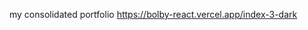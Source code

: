 <!-- '{"name":"Portfolio_react_app","version":12,"technologies":["React.js","Redux.js","HTML","CSS","Tailwind"],"tags":["frontend"],"snapshots":["https://picsum.photos/400/260","https://picsum.photos/400/260","https://picsum.photos/400/260"]}' -->
<!-- '{"user":{"firstName":"Nandan","lastName":"Devadula","avatar":"https://avatars.githubusercontent.com/u/47176249?s=400&u=b878a616fb5166ee40288fd3dbd77182b2e0eb2e&v=4","titles":["Frontend developer","Web developer","React developer"],"social":{"instagram":"https://www.instagram.com/d.nandan","linkedin":"https://www.linkedin.com/in/nandan-devadula","github":"https://github.com/devadula-nandan"},"description":"Passionate frontend developer skilled in React, Redux, HTML, CSS, Bootstrap, Tailwind, JavaScript, Vue, Vuex, and Express.js. Excited to craft exceptional user experiences by seamlessly blending frontend and backend expertise while staying up to date with industry trends and best practices.","cv":"https://drive.google.com/file/d/1e5x_BzzmYrJHhkqAI2tfeDdf4mPzTmaX/view?usp=sharing","commonSkills":{"frontend":76,"backend":60,"databases":50,"cloud / servers":50},"specificSkills":{"HTML":76,"CSS":60,"Javascript":50,"React.js":50,"Redux.js":50,"Tailwind":50},"experience":[{"period":["5/31/2022"],"place":"HCL Technologies","title":"Software Engineer","description":"Trained on React.js, Redux.js, Frontend technologies. Supported on frontend applications, Application bug fixing and maintanence, Contribution to testing with cypress and jest.","type":"professional"},{"period":["6/1/2021","5/31/2022"],"place":"Ochre Media pvt ltd","title":"UI Designer","description":"Collaboration with back end team to implement features related to UI. Design and development of promotional sites, Micro sites, Newsletters for clients, and Hosting. Creation of client product pages and enquiry pages, and page analytics.","type":"professional"},{"period":["6/1/2014","5/31/2018"],"place":"Gayatri Vidya Parishad","title":"Electronics & Communication Engg","description":"B.Tech Graduation, in the field of Electronics and Communications Engineering, from affliation of Andhra University","type":"academic"},{"period":["6/1/2012","5/31/2014"],"place":"Sri Gayatri Jr. College","title":"Board of Secondary Education (MPC)","description":"12th Board of Secondary Education, in the field of Mathematics, Physics, Chemistry","type":"academic"}],"contact":{"email":"devadula.nandan@gmail.com","phone":"7032328703"}}}' -->

my consolidated portfolio
https://bolby-react.vercel.app/index-3-dark

